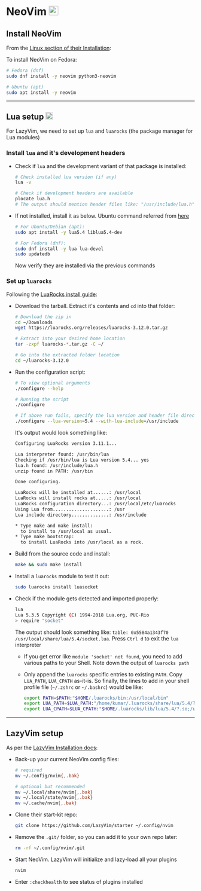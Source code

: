 # NeoVim <img alt="NeoVim" src='https://upload.wikimedia.org/wikipedia/commons/3/3a/Neovim-mark.svg' height="25">

## Install NeoVim

From the [Linux section of their Installation](https://github.com/neovim/neovim/blob/master/INSTALL.md#linux):

To install NeoVim on Fedora:

```sh
# Fedora (dnf)
sudo dnf install -y neovim python3-neovim

# Ubuntu (apt)
sudo apt install -y neovim
```

---

## Lua setup <img alt="Lua" src="https://upload.wikimedia.org/wikipedia/commons/c/cf/Lua-Logo.svg"  height="20">

For LazyVim, we need to set up `lua` and `luarocks` (the package manager for Lua modules)

### Install `lua` and it's development headers

- Check if `lua` and the development variant of that package is installed:

  ```sh
  # Check installed lua version (if any)
  lua -v

  # Check if development headers are available
  plocate lua.h
  # The output should mention header files like: "/usr/include/lua.h", "/usr/include/lua.hpp"
  ```

- If not installed, install it as below. Ubuntu command referred from [here](https://innovativeinnovation.github.io/ubuntu-setup/lua/)

  ```sh
  # For Ubuntu/Debian (apt):
  sudo apt install -y lua5.4 liblua5.4-dev

  # For Fedora (dnf):
  sudo dnf install -y lua lua-devel
  sudo updatedb
  ```

  Now verify they are installed via the previous commands

### Set up `luarocks`

Following the [LuaRocks install guide](https://luarocks.org/#quick-start):

- Download the tarball. Extract it's contents and `cd` into that folder:

  ```sh
  # Download the zip in 
  cd ~/Downloads
  wget https://luarocks.org/releases/luarocks-3.12.0.tar.gz
  
  # Extract into your desired home location
  tar -zxpf luarocks-*.tar.gz -C ~/

  # Go into the extracted folder location
  cd ~/luarocks-3.12.0
  ```

- Run the configuration script:

  ```sh
  # To view optional arguments
  ./configure --help

  # Running the script
  ./configure

  # If above run fails, specify the lua version and header file directory as arguments
  ./configure --lua-version=5.4 --with-lua-include=/usr/include
  ```

  It's output would look something like:

  ```txt
  Configuring LuaRocks version 3.11.1...

  Lua interpreter found: /usr/bin/lua
  Checking if /usr/bin/lua is Lua version 5.4... yes
  lua.h found: /usr/include/lua.h
  unzip found in PATH: /usr/bin

  Done configuring.

  LuaRocks will be installed at......: /usr/local
  LuaRocks will install rocks at.....: /usr/local
  LuaRocks configuration directory...: /usr/local/etc/luarocks
  Using Lua from.....................: /usr
  Lua include directory..............: /usr/include

  * Type make and make install:
    to install to /usr/local as usual.
  * Type make bootstrap:
    to install LuaRocks into /usr/local as a rock.
  ```

- Build from the source code and install:

  ```sh
  make && sudo make install
  ```

- Install a `luarocks` module to test it out:

  ```sh
  sudo luarocks install luasocket
  ```

- Check if the module gets detected and imported properly:

  ```sh
  lua
  Lua 5.3.5 Copyright (C) 1994-2018 Lua.org, PUC-Rio
  > require "socket"
  ```

  The output should look something like: `table: 0x5584a1343f70 /usr/local/share/lua/5.4/socket.lua`. Press `Ctrl d` to exit the `lua` interpreter

  - If you get error like `module 'socket' not found`, you need to add various paths to your Shell. Note down the output of `luarocks path`

  - Only append the `luarocks` specific entries to existing `PATH`. Copy `LUA_PATH`, `LUA_CPATH` as-it-is. So finally, the lines to add in your shell profile file (`~/.zshrc` or `~/.bashrc`) would be like:

    ```sh
    export PATH=$PATH:"$HOME/.luarocks/bin:/usr/local/bin"
    export LUA_PATH=$LUA_PATH:"/home/kumar/.luarocks/share/lua/5.4/?.lua;/home/kumar/.luarocks/share/lua/5.4/?/init.lua;/usr/local/share/lua/5.4/?.lua;/usr/local/share/lua/5.4/?/init.lua"
    export LUA_CPATH=$LUA_CPATH:"$HOME/.luarocks/lib/lua/5.4/?.so;/usr/local/lib/lua/5.4/?.so"
    ```

---

## LazyVim setup

As per the [LazyVim Installation docs](http://www.lazyvim.org/installation):

- Back-up your current NeoVim config files:

  ```sh
  # required
  mv ~/.config/nvim{,.bak}

  # optional but recommended
  mv ~/.local/share/nvim{,.bak}
  mv ~/.local/state/nvim{,.bak}
  mv ~/.cache/nvim{,.bak}
  ```

- Clone their start-kit repo:

  ```sh
  git clone https://github.com/LazyVim/starter ~/.config/nvim
  ```

- Remove the `.git/` folder, so you can add it to your own repo later:

  ```sh
  rm -rf ~/.config/nvim/.git
  ```

- Start NeoVim. LazyVim will initialize and lazy-load all your plugins

  ```sh
  nvim
  ```

- Enter `:checkhealth` to see status of plugins installed
